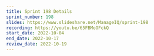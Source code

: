 ```yaml
---
title: Sprint 198 Details
sprint_number: 198
slides: https://www.slideshare.net/ManageIQ/sprint-198
recording: https://youtu.be/65FBMoOFckQ
start_date: 2022-10-04
end_date: 2022-10-17
review_date: 2022-10-19
---
```

